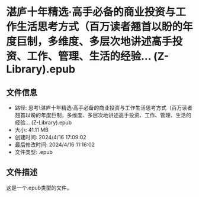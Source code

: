 ﻿# 湛庐十年精选·高手必备的商业投资与工作生活思考方式（百万读者翘首以盼的年度巨制，多维度、多层次地讲述高手投资、工作、管理、生活的经验... (Z-Library).epub

## 文件信息
- 路径: 思考\湛庐十年精选·高手必备的商业投资与工作生活思考方式（百万读者翘首以盼的年度巨制，多维度、多层次地讲述高手投资、工作、管理、生活的经验... (Z-Library).epub
- 大小: 41.11 MB
- 创建时间: 2024/4/16 17:09:02
- 最后修改时间: 2024/4/16 11:16:02
- 文件类型: .epub

## 文件描述
这是一个.epub类型的文件。

